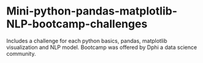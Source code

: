 # Mini-python-pandas-matplotlib-NLP-bootcamp-challenges
Includes a challenge for each python basics, pandas, matplotlib visualization and NLP model. Bootcamp was offered  by Dphi a data science community. 
